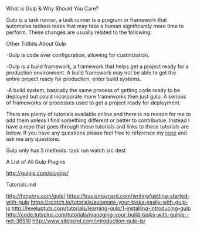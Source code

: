 What is Gulp & Why Should You Care?

Gulp is a task runner, a task runner is a program or framework that automates tedious tasks
that may take a human significantly more time to perform. These changes are usually related to the following:


Other Tidbits About Gulp

-Gulp is code over configuration, allowing for custmization.

-Gulp is a build framework, a framework that helps get a project ready for a production environment. A build framework may not be able to get the entire project ready for production, enter build systems.

-A build system, basically the same process of getting code ready to be deployed but could incorporate more frameworks then just gulp. A serious of frameworks or processes used to get a project ready for deployment.

There are plenty of tutorials available online and there is no reason for me to add them unless I find something different or better to contributue. Instead I have a repo that goes through these tutorials and links to these tutorials are below. If you have any questions please feel free to reference my <a href="">repo</a> and ask me any questions.

Gulp only has 5 methods:
task
run
watch
src
dest

A List of All Gulp Plugins

http://gulpjs.com/plugins/

Tutorials.md

http://hmphry.com/gulp/
https://travismaynard.com/writing/getting-started-with-gulp
https://scotch.io/tutorials/automate-your-tasks-easily-with-gulp-js
http://leveluptuts.com/tutorials/learning-gulp/1-installing-introducing-gulp
http://code.tutsplus.com/tutorials/managing-your-build-tasks-with-gulpjs--net-36910
http://www.sitepoint.com/introduction-gulp-js/
